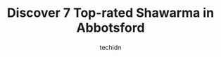 ---
layout: ampstory
image: https://i0.wp.com/www.auto.or.id/wp-content/uploads/2023/06/mission-donair-shack-0-abbotsford-1686326187.jpeg?resize=640,853
author: techidn
featured: false
description: Abbotsford, British Columbia, Canada is a haven for Shawarma enthusiasts, boasting an impressive array of 7 top-notch establishments. Whether youre a seasoned connoisseur or simply curious 
title: Discover 7 Top-rated Shawarma in Abbotsford
cover:
   title: Discover 7 Top-rated Shawarma in Abbotsford
   subtitle: AUTO.OR.ID
   background: https://www.auto.or.id/wp-content/uploads/2023/06/mission-donair-shack-0-abbotsford-1686326187.jpeg

pages: 
 - layout: thirds
   top: <h1>#1 Holy Falafel & Shawarma House Restaurants Ltd.</h1>
   bottom: "<p>First time here. A healthier option then the nearby burger place. Well priced for a healthy quick option. Good service, very clean.</p>"
   background: https://www.auto.or.id/wp-content/uploads/2023/06/mission-donair-shack-1-abbotsford-1686326189.jpeg
   backgroundblur: true
 - layout: thirds
   top: <h1>#2 King Kabob Restaurant</h1>
   bottom: "<p>next to TD bank, 32435 South Fraser Way #4, Abbotsford, BC V2T 1X4, Canada</p>"
   background: https://www.auto.or.id/wp-content/uploads/2023/06/mission-donair-shack-2-abbotsford-1686326190.jpeg
   cta:
      link: https://www.auto.or.id/discover-7-top-rated-shawarma-in-abbotsford/
      text: Discover 7 Top-rated Shawarma in Abbotsford
 - layout: thirds
   top: <h1>#3 Donair Affair</h1>
   bottom: "<p>105-7670 Vedder Rd, Chilliwack, BC V2R 4G9, Canada</p>"
   background: https://images.unsplash.com/photo-1532245128003-3db26c775465?ixlib=rb-4.0.3&ixid=MnwxMjA3fDB8MHxwaG90by1wYWdlfHx8fGVufDB8fHx8&auto=format&fit=crop&w=640&h=853&q=80
   cta:
      link: https://www.auto.or.id/discover-7-top-rated-shawarma-in-abbotsford/
      text: Discover 7 Top-rated Shawarma in Abbotsford
 - layout: thirds
   top: <h1>#4 Tulip Donair</h1>
   bottom: "<p>45641 Lark Rd, Chilliwack, BC V2R 3N5, Canada</p>"
   background: https://images.unsplash.com/photo-1577696467479-4c92df55c24a?ixlib=rb-4.0.3&ixid=MnwxMjA3fDB8MHxwaG90by1wYWdlfHx8fGVufDB8fHx8&auto=format&fit=crop&w=640&h=853&q=80
   cta:
      link: https://www.auto.or.id/discover-7-top-rated-shawarma-in-abbotsford/
      text: Discover 7 Top-rated Shawarma in Abbotsford
 - layout: thirds
   top: <h1>#5 Barcelos Flame Grilled Chicken- Fraser Hwy Abbotsford</h1>
   bottom: "<p>10-30770 Fraser Hwy, Abbotsford, BC V2T 0E2, Canada</p>"
   background: https://images.unsplash.com/photo-1640168822478-3e59ab26add1?ixlib=rb-4.0.3&ixid=MnwxMjA3fDB8MHxwaG90by1wYWdlfHx8fGVufDB8fHx8&auto=format&fit=crop&w=640&h=853&q=80
   cta:
      link: https://www.auto.or.id/discover-7-top-rated-shawarma-in-abbotsford/
      text: Discover 7 Top-rated Shawarma in Abbotsford
 - layout: thirds
   top: <h1>#6 Donairos</h1>
   bottom: "<p>32883 South Fraser Way #103, Abbotsford, BC V2S 2A6, Canada</p>"
   background: https://images.unsplash.com/photo-1592032857148-5658283bb67b?ixlib=rb-4.0.3&ixid=MnwxMjA3fDB8MHxwaG90by1wYWdlfHx8fGVufDB8fHx8&auto=format&fit=crop&w=640&h=853&q=80
   cta:
      link: https://www.auto.or.id/discover-7-top-rated-shawarma-in-abbotsford/
      text: Discover 7 Top-rated Shawarma in Abbotsford
 - layout: thirds
   top: <h1>#7 Dream Pizza</h1>
   bottom: "<p>1990 McCallum Rd, Abbotsford, BC V2S 3M6, Canada</p>"
   background: https://images.unsplash.com/photo-1485291571150-772bcfc10da5?ixlib=rb-4.0.3&ixid=MnwxMjA3fDB8MHxwaG90by1wYWdlfHx8fGVufDB8fHx8&auto=format&fit=crop&w=640&h=853&q=80
   cta:
      link: https://www.auto.or.id/discover-7-top-rated-shawarma-in-abbotsford/
      text: Discover 7 Top-rated Shawarma in Abbotsford
 - layout: thirds
   middle: Continue reading...
   background: https://images.unsplash.com/photo-1596209716749-aee52a95737c?ixlib=rb-4.0.3&ixid=MnwxMjA3fDB8MHxwaG90by1wYWdlfHx8fGVufDB8fHx8&auto=format&fit=crop&w=640&h=853&q=80
   cta:
      link: https://www.auto.or.id/discover-7-top-rated-shawarma-in-abbotsford/
      text: Discover 7 Top-rated Shawarma in Abbotsford

---